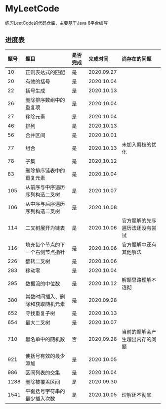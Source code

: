 # MyLeetCode
练习LeetCode的代码仓库，主要基于Java 8平台编写

## 进度表

|题号|题目|是否完成|完成时间|尚存在的问题|
|:----|:----|:----|:----|:----|
|10|正则表达式的匹配|是|2020.09.27||
|20|有效的括号|是|2020.10.04||
|22|括号生成|是|2020.10.13||
|26|删除排序数组中的重复项|是|2020.10.04||
|27|移除元素|是|2020.10.04||
|46|排列|是|2020.10.13||
|56|合并区间|是|2020.10.01||
|77|组合|是|2020.10.13|未加入剪枝的优化|
|78|子集|是|2020.10.12||
|83|删除排序链表中的重复元素|是|2020.10.04||
|105|从前序与中序遍历序列构造二叉树|是|2020.10.07||
|106|从中序与后序遍历序列构造二叉树|是|2020.10.08||
|114|二叉树展开为链表|是|2020.10.06|官方题解的先序遍历法还没有尝试|
|116|填充每个节点的下一个右侧节点指针|是|2020.10.06|官方题解中还有其他解法|
|226|翻转二叉树|是|2020.10.06||
|283|移动零|是|2020.10.04||
|295|数据流的中位数|是|2020.10.12|解题思路理解不透彻|
|380|常数时间插入、删除和获取随机元素|是|2020.09.28||
|652|寻找重复子树|是|2020.10.13||
|654|最大二叉树|是|2020.10.07||
|710|黑名单中的随机数|否|2020.09.28|当前的题解会产生超出内存的问题|
|921|使括号有效的最少添加|是|2020.10.05||
|986|区间列表的交集|是|2020.10.04||
|1288|删除被覆盖区间|是|2020.09.30||
|1541|平衡括号字符串的最少插入次数|是|2020.10.05|理解还不彻底|
